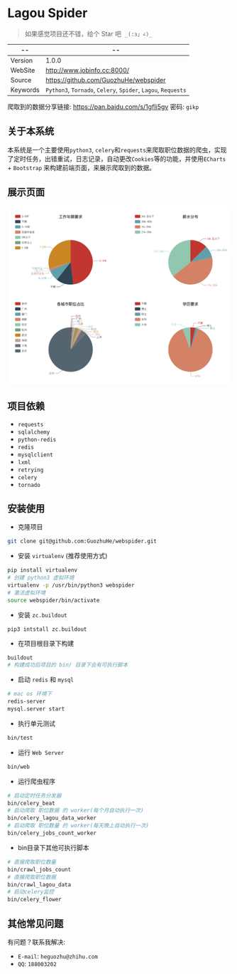 # Lagou Spider

> 如果感觉项目还不错，给个 Star 吧  `_(:з」∠)_`

--|--
---- | ----
Version | 1.0.0
WebSite | http://www.jobinfo.cc:8000/
Source |  https://github.com/GuozhuHe/webspider
Keywords |  `Python3`, `Tornado`, `Celery`, `Spider`, `Lagou`, `Requests`

爬取到的数据分享链接: https://pan.baidu.com/s/1gfIi5gv 密码: `gikp`

## 关于本系统

本系统是一个主要使用`python3`, `celery`和`requests`来爬取职位数据的爬虫，实现了定时任务，出错重试，日志记录，自动更改`Cookies`等的功能，并使用`ECharts` + `Bootstrap` 来构建前端页面，来展示爬取到的数据。

## 展示页面

![Alt text](job-chart.jpeg)


## 项目依赖

* `requests`
* `sqlalchemy`
* `python-redis`
* `redis`
* `mysqlclient`
* `lxml`
* `retrying`
* `celery`
* `tornado`

## 安装使用

* 克隆项目

```bash
git clone git@github.com:GuozhuHe/webspider.git
```

* 安装 `virtualenv` (推荐使用方式)
```bash
pip install virtualenv
# 创建 python3 虚拟环境
virtualenv -p /usr/bin/python3 webspider
# 激活虚拟环境
source webspider/bin/activate
```

* 安装 `zc.buildout`
```
pip3 intstall zc.buildout
```

* 在项目根目录下构建
```bash
buildout
# 构建成功后项目的 bin/ 目录下会有可执行脚本
```

* 启动 `redis` 和 `mysql`
```bash
# mac os 环境下
redis-server
mysql.server start
```

* 执行单元测试
```bash
bin/test
```

* 运行 `Web Server`
```bash
bin/web
```

* 运行爬虫程序
```bash
# 启动定时任务分发器
bin/celery_beat
# 启动爬取 职位数据 的 worker(每个月自动执行一次)
bin/celery_lagou_data_worker
# 启动爬取 职位数量 的 worker(每天晚上自动执行一次)
bin/celery_jobs_count_worker 
```

* bin目录下其他可执行脚本
```bash
# 直接爬取职位数量
bin/crawl_jobs_count        
# 直接爬取职位数据
bin/crawl_lagou_data       
# 启动celery监控 
bin/celery_flower            
```

## 其他常见问题
有问题？联系我解决:
* `E-mail`: `heguozhu@zhihu.com`
* `QQ`: `188003202`

